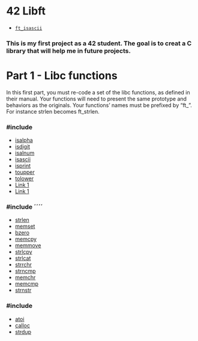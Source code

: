 # 42 Libft


* [`ft_isascii`](libft/ft_isascii.c)

<div><h3>This is my first project as a 42 student. The goal is to creat a C library that will help me in future projects.</h3></div>
<div>
  <h1>Part 1 - Libc functions</h1>
  <p>In this first part, you must re-code a set of the libc functions, as defined in their
manual. Your functions will need to present the same prototype and behaviors as the originals. Your functions’ names must be prefixed by “ft_”. For instance strlen becomes
ft_strlen.</p>
  <h3>#include <ctype.h></h3>
    <ul>
     <li><a href="#">isalpha</a></li>
     <li><a href="#">isdigit</a></li>
     <li><a href="#">isalnum</a></li>
     <li><a href="#">isascii</a></li>
     <li><a href="#">isprint</a></li>
     <li><a href="#">toupper</a></li>
     <li><a href="#">tolower</a></li>
     <li><a href="#">Link 1</a></li>
     <li><a href="#">Link 1</a></li> 
    </ul>
   <h3>#include ´´<string.h>´´</h3> 
    <ul>
    <li><a href="#">strlen</a></li>
    <li><a href="#">memset</a></li>
    <li><a href="#">bzero</a></li>
    <li><a href="#">memcpy</a></li>
    <li><a href="#">memmove</a></li>
    <li><a href="#">strlcpy</a></li>
    <li><a href="#">strlcat</a></li>
    <li><a href="#">strrchr</a></li>
    <li><a href="#">strncmp</a></li> 
    <li><a href="#">memchr</a></li>
    <li><a href="#">memcmp</a></li>
    <li><a href="#">strnstr</a></li>     
    </ul>
     <h3>#include <stdlib.h></h3>
     <ul>
       <li><a href="#">atoi</a></li>
       <li><a href="#">calloc</a></li>
       <li><a href="#">strdup</a></li>
     </ul>
</div>

